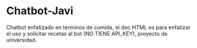 # Chatbot-Javi
Chatbot enfatizado en terminos de comida, el doc HTML es para enfatizar el uso y solicitar recetas al bot (NO TIENE API_KEY), proyecto de universidad.
